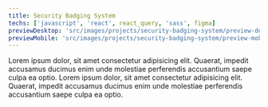 ```yaml
---
title: Security Badging System
techs: ['javascript', 'react', react_query, 'sass', figma]
previewDesktop: 'src/images/projects/security-badging-system/preview-desktop.webp'
previewMobile: 'src/images/projects/security-badging-system/preview-mobile.webp'
---
```


Lorem ipsum dolor, sit amet consectetur adipisicing elit. Quaerat, impedit accusamus ducimus enim unde molestiae perferendis accusantium saepe culpa ea optio.
Lorem ipsum dolor, sit amet consectetur adipisicing elit. Quaerat, impedit accusamus ducimus enim unde molestiae perferendis accusantium saepe culpa ea optio.
